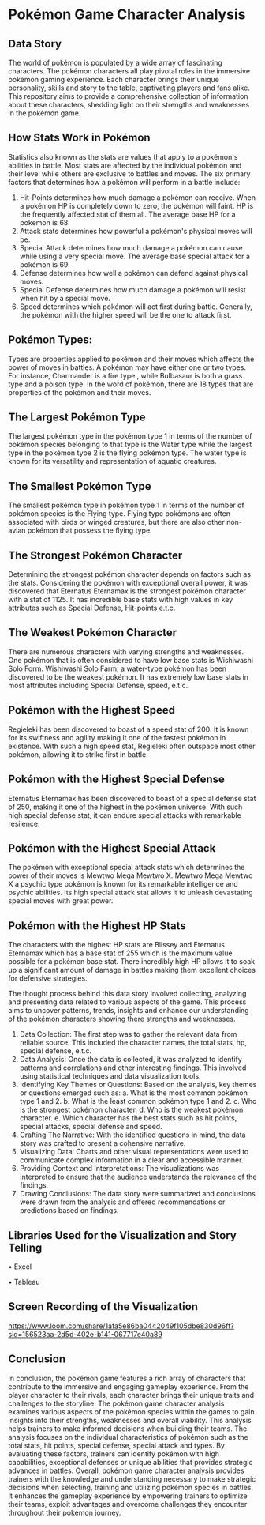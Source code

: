 # Pokémon Game Character Analysis
## Data Story
The world of pokémon is populated by a wide array of fascinating characters. The pokémon characters all play pivotal roles in the immersive pokémon gaming experience. Each character brings their unique personality, skills and story to the table, captivating players and fans alike.
This repository aims to provide a comprehensive collection of information about these characters, shedding light on their strengths and weaknesses in the pokémon game.

## How Stats Work in Pokémon
Statistics also known as the stats are values that apply to a pokémon's abilities in battle. Most stats are affected by the individual pokémon and their level while others are exclusive to battles and moves. The six primary factors that determines how a pokémon will perform in a battle include:
1.	Hit-Points determines how much damage a pokémon can receive. When a pokémon HP is completely down to zero, the pokémon will faint. HP is the frequently affected stat of them all. The average base HP for a pokemon is 68.
2.	Attack stats determines how powerful a pokémon's physical moves will be.
3.	Special Attack determines how much damage a pokémon can cause while using a very special move. The average base special attack for a pokémon is 69.
4.	Defense determines how well a pokémon can defend against physical moves.
5.	Special Defense determines how much damage a pokémon will resist when hit by a special move.
6.	Speed determines which pokémon will act first during battle. Generally, the pokémon with the higher speed will be the one to attack first.

## Pokémon Types:
Types are properties applied to pokémon and their moves which affects the power of moves in battles. A pokémon  may have either one or two types. For instance, Charmander is a fire type , while Bulbasaur is both a grass type and a poison type. In the word of pokémon, there are 18 types that are properties of the pokémon and their moves.


## The Largest Pokémon Type
The largest pokémon type in the pokémon type 1 in terms of the number of pokémon species belonging to that type is the Water type while the largest type in the pokémon type 2 is the flying pokémon type. The water type is known for its versatility and representation of aquatic creatures.

## The Smallest Pokémon Type
The smallest pokémon type in pokémon type 1 in terms of the number  of pokémon species is the Flying type. Flying type pokémons are often associated with birds or winged creatures, but there are also other non-avian pokémon that possess the flying type.

## The Strongest Pokémon Character
Determining the strongest pokémon character depends on factors such as the stats. Considering the pokémon with exceptional overall power, it was discovered that Eternatus Eternamax is the strongest pokémon character with a stat of 1125. It has incredible base stats with high values in key attributes such as Special Defense, Hit-points e.t.c.

## The Weakest Pokémon Character
There are numerous characters with varying strengths and weaknesses. One pokémon that is often considered to have low base stats is Wishiwashi Solo Form. Wishiwashi Solo Farm, a  water-type pokémon has been discovered to be the weakest pokémon. It has extremely low base stats in most attributes including Special Defense, speed, e.t.c.

## Pokémon with the Highest Speed
Regieleki has been discovered to boast of a speed stat of 200. It is known for its swiftness and agility making it one of the fastest pokémon in existence. With such a high speed stat, Regieleki often  outspace most other pokémon, allowing it to strike first in battle.

## Pokémon with the Highest Special Defense
Eternatus Eternamax  has been discovered to boast of a special defense stat of 250, making it one of the highest in the pokémon universe. With such high special defense stat, it can endure special attacks with remarkable resilence.

## Pokémon with the Highest Special Attack
The pokémon with exceptional special attack stats which determines the power of their moves is Mewtwo Mega Mewtwo X. Mewtwo Mega Mewtwo X a psychic type pokémon is known for its remarkable intelligence and psychic abilities. Its high special attack stat allows it to unleash devastating special moves with great power.

## Pokémon with the Highest HP Stats
The characters with the highest HP stats are Blissey and Eternatus Eternamax  which has a base stat of 255 which is the maximum value possible for a pokémon base stat. There incredibly high HP allows it to soak up a significant amount of damage in battles making them excellent choices for defensive strategies.

The thought process behind this data story involved collecting, analyzing and presenting data related to various aspects of the game. This process aims to uncover patterns, trends, insights and enhance our understanding of the pokémon characters showing there strengths and weeknesses.
1.	Data Collection: The first step was to gather the relevant data from reliable source. This included the character names, the total stats, hp, special defense, e.t.c.
2.	Data Analysis: Once the data is collected, it was analyzed to identify patterns and correlations and other interesting findings. This involved using statistical techniques and data visualization tools.
3.	Identifying Key Themes or Questions: Based on the analysis, key themes or questions emerged such as:
a.	What is the most common pokémon type 1 and 2.
b.	What is the least common pokémon type 1 and 2.
c.	Who is the strongest pokémon character.
d.	Who is the weakest pokémon character.
e.	Which character has the best stats such as hit points, special attacks, special defense and speed.
4.	Crafting The Narrative: With the identified questions in mind, the data story was crafted to present a cohensive narrative. 
5.	Visualizing Data: Charts and other visual representations were used to communicate complex information in a clear and accessible manner.
6.	Providing Context and Interpretations: The visualizations was interpreted to ensure that the audience understands the relevance of the findings.
7.	Drawing Conclusions: The data story were summarized and conclusions were drawn from the analysis and offered recommendations or predictions based on findings.

## Libraries Used for the Visualization and Story Telling
•	Excel

• Tableau

## Screen Recording of the Visualization
https://www.loom.com/share/1afa5e86ba0442049f105dbe830d96ff?sid=156523aa-2d5d-402e-b141-067717e40a89

## Conclusion
In conclusion, the pokémon game features a rich array of characters that contribute to the immersive and engaging gameplay experience. From the player character to their rivals, each character brings their unique traits and challenges to the storyline. The pokémon game character analysis examines various aspects of the pokémon species within the games to gain insights into their strengths, weaknesses and overall viability. This analysis helps trainers to make informed decisions when building their teams. The analysis focuses on the individual characteristics of pokémon such as the total stats, hit points, special defense, special attack and types. By evaluating these factors, trainers can identify pokémon with high capabilities, exceptional defenses or unique abilities that provides strategic advances in battles.
Overall, pokémon game character analysis provides trainers with the knowledge and understanding necessary to make strategic decisions when selecting, training and utilizing pokémon species in battles. It enhances the gameplay experience by empowering trainers to optimize their teams, exploit advantages and overcome challenges they encounter throughout their pokémon journey.
